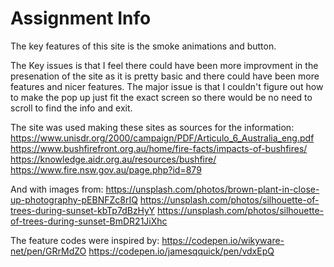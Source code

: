 <h1>
  Assignment Info
</h1>
The key features of this site is the smoke animations and button. 

The Key issues is that I feel there could have been more improvment in the presenation of the site as it is pretty basic and there could have been more features and nicer features. The major issue is that I couldn't figure out how to make the pop up just fit the exact screen so there would be no need to scroll to find the info and exit. 

The site was used making these sites as sources for the information:
https://www.unisdr.org/2000/campaign/PDF/Articulo_6_Australia_eng.pdf
https://www.bushfirefront.org.au/home/fire-facts/impacts-of-bushfires/
https://knowledge.aidr.org.au/resources/bushfire/
https://www.fire.nsw.gov.au/page.php?id=879

And with images from:
https://unsplash.com/photos/brown-plant-in-close-up-photography-pEBNFZc8rIQ
https://unsplash.com/photos/silhouette-of-trees-during-sunset-kbTp7dBzHyY
https://unsplash.com/photos/silhouette-of-trees-during-sunset-BmDR21JiXhc

The feature codes were inspired by:
https://codepen.io/wikyware-net/pen/GRrMdZO
https://codepen.io/jamesqquick/pen/vdxEpQ